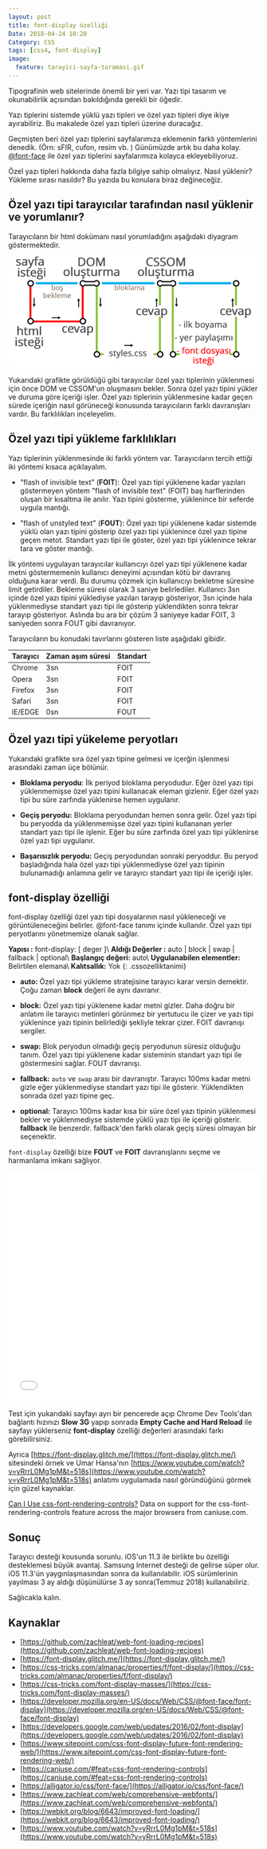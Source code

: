 ```yaml
---
layout: post
title: font-display özelliği
Date: 2018-04-24 10:20
Category: CSS
tags: [css4, font-display]
image:
  feature: tarayici-sayfa-taramasi.gif
---
```


Tipografinin web sitelerinde önemli bir yeri var. Yazı tipi tasarım ve okunabilirlik açısından bakıldığında gerekli bir öğedir. 

Yazı tiplerini sistemde yüklü yazı tipleri ve özel yazı tipleri diye ikiye ayırabiliriz. Bu makalede özel yazı tipleri üzerine duracağız. 

Geçmişten beri özel yazı tiplerini sayfalarımıza eklemenin farklı yöntemlerini denedik. (Örn: sFIR, cufon, resim vb. ) Günümüzde artık bu daha kolay. [@font-face](http://fatihhayrioglu.com/woff2-ve-font-face-tanimini-iki-satira-indirmek/) ile özel yazı tiplerini sayfalarımıza kolayca ekleyebiliyoruz. 

Özel yazı tipleri hakkında daha fazla bilgiye sahip olmalıyız. Nasıl yüklenir? Yükleme sırası nasıldır? Bu yazıda bu konulara biraz değineceğiz.

## Özel yazı tipi tarayıcılar tarafından nasıl yüklenir ve yorumlanır? 

Tarayıcıların bir html dokümanı nasıl yorumladığını aşağıdaki diyagram göstermektedir. 

![tarayıcı html nasıl tarar](/images/tarayici-sayfa-tarama.gif)

Yukarıdaki grafikte görüldüğü gibi tarayıcılar özel yazı tiplerinin yüklenmesi için önce DOM ve CSSOM'un oluşmasını bekler. Sonra özel yazı tipini yükler ve duruma göre içeriği işler. Özel yazı tiplerinin yüklenmesine kadar geçen sürede içeriğin nasıl görüneceği konusunda tarayıcıların farklı davranışları vardır. Bu farklılıkları inceleyelim.

## Özel yazı tipi yükleme farklılıkları

Yazı tiplerinin yüklenmesinde iki farklı yöntem var. Tarayıcıların tercih ettiği iki yöntemi kısaca açıklayalım. 

 - "flash of invisible text" (**FOIT**): Özel yazı tipi yüklenene kadar yazıları göstermeyen yöntem "flash of invisible text" (FOIT) baş harflerinden oluşan bir kısaltma ile anılır. Yazı tipini gösterme, yüklenince bir seferde uygula mantığı.
 
 - "flash of unstyled text" (**FOUT**): Özel yazı tipi yüklenene kadar sistemde yüklü olan yazı tipini gösterip özel yazı tipi yüklenince özel yazı tipine geçen metot. Standart yazı tipi ile göster, özel yazı tipi yüklenince tekrar tara ve göster mantığı.

İlk yöntemi uygulayan tarayıcılar kullanıcıyı özel yazı tipi yüklenene kadar metni göstermemenin kullanıcı deneyimi açısından kötü bir davranış olduğuna karar verdi. Bu durumu çözmek için kullanıcıyı bekletme süresine limit getirdiler. Bekleme süresi olarak 3 saniye belirlediler. Kullanıcı 3sn içinde özel yazı tipini yüklediyse yazıları tarayıp gösteriyor, 3sn içinde hala yüklenmediyse standart yazı tipi ile gösterip yüklendikten sonra tekrar tarayıp gösteriyor. Aslında bu ara bir çözüm 3 saniyeye kadar FOIT, 3 saniyeden sonra FOUT gibi davranıyor. 

Tarayıcıların bu konudaki tavırlarını gösteren liste aşağıdaki gibidir.

|Tarayıcı|Zaman aşım süresi|Standart|
|--------|-----------------|--------|
| Chrome | 3sn | FOIT |
| Opera | 3sn | FOIT |
| Firefox | 3sn | FOIT |
| Safari | 3sn | FOIT |
| IE/EDGE | 0sn | FOUT |

## Özel yazı tipi yükeleme peryotları

Yukarıdaki grafikte sıra özel yazı tipine gelmesi ve içerğin işlenmesi arasındaki zaman üçe bölünür. 

 - **Bloklama peryodu**: İlk periyod bloklama peryodudur. Eğer özel yazı tipi yüklenmemişse özel yazı tipini kullanacak eleman gizlenir. Eğer özel yazı tipi bu süre zarfında yüklenirse hemen uygulanır.
 
 - **Geçiş peryodu:** Bloklama peryodundan hemen sonra gelir. Özel yazı tipi bu peryodda da yüklenmemişse özel yazı tipini kullananan yerler standart yazı tipi ile işlenir. Eğer bu süre zarfında özel yazı tipi yüklenirse özel yazı tipi uygulanır.
 
 - **Başarısızlık peryodu:** Geçiş peryodundan sonraki peryoddur. Bu peryod başladığında hala özel yazı tipi yüklenmediyse özel yazı tipinin bulunamadığı anlamına gelir ve tarayıcı standart yazı tipi ile içeriği işler.


## font-display özelliği

font-display özelliği özel yazı tipi dosyalarının nasıl yükleneceği ve görüntüleneceğini belirler. @font-face tanımı içinde kullanılır. Özel yazı tipi peryotlarını yönetmemize olanak sağlar.

**Yapısı :** font-display: [ deger ]\\
**Aldığı Değerler :** auto | block | swap | fallback | optional\\
**Başlangıç değeri:** auto\\
**Uygulanabilen elementler:** Belirtilen elemana\\
**Kalıtsallık:** Yok
{: .cssozelliktanimi} 

 - **auto:** Özel yazı tipi yükleme stratejisine tarayıcı karar versin demektir. Çoğu zaman **block** değeri ile aynı davranır.

 - **block:** Özel yazı tipi yüklenene kadar metni gizler. Daha doğru bir anlatım ile tarayıcı metinleri görünmez bir yertutucu ile çizer ve yazı tipi yüklenince yazı tipinin belirlediği şekliyle tekrar çizer. FOIT davranışı sergiler.

 - **swap:** Blok peryodun olmadığı geçiş peryodunun süresiz olduğuğu tanım. Özel yazı tipi yüklenene kadar sisteminin standart yazı tipi ile göstermesini sağlar. FOUT davranışı.

 - **fallback:** `auto` ve `swap` arası bir davranıştır. Tarayıcı 100ms kadar metni gizle eğer yüklenmediyse standart yazı tipi ile gösterir. Yüklendikten sonrada özel yazı tipine geç.

 - **optional:** Tarayıcı 100ms kadar kısa bir süre özel yazı tipinin yüklenmesi bekler ve yüklenmediyse sistemde yüklü yazı tipi ile içeriği gösterir. **fallback** ile benzerdir. fallback'den farklı olarak geçiş süresi olmayan bir seçenektir.

`font-display` özelliği bize **FOUT** ve **FOIT** davranışlarını seçme ve harmanlama imkanı sağlıyor.

<iframe height='460' scrolling='no' title='font-display örnekleri' src='//codepen.io/fatihhayri/embed/GdJEqK/?height=460&theme-id=13521&default-tab=css,result&embed-version=2' frameborder='no' allowtransparency='true' allowfullscreen='true' style='width: 100%;'>See the Pen <a href='https://codepen.io/fatihhayri/pen/GdJEqK/'>font-display örnekleri</a> by Fatih  (<a href='https://codepen.io/fatihhayri'>@fatihhayri</a>) on <a href='https://codepen.io'>CodePen</a>.
</iframe>

Test için yukarıdaki sayfayı ayrı bir pencerede açıp Chrome Dev Tools'dan bağlantı hızınızı **Slow 3G** yapıp sonrada **Empty Cache and Hard Reload** ile sayfayı yüklerseniz **font-display** özelliği değerleri arasındaki farkı görebilirsiniz.

Ayrıca [https://font-display.glitch.me/](https://font-display.glitch.me/) sitesindeki örnek ve Umar Hansa'nın [https://www.youtube.com/watch?v=yRrrL0Mg1pM&t=518s](https://www.youtube.com/watch?v=yRrrL0Mg1pM&t=518s) anlatımı uygulamada nasıl göründüğünü görmek için güzel kaynaklar.

<p class="ciu_embed" data-feature="css-font-rendering-controls" data-periods="future_1,current,past_1,past_2">  <a href="http://caniuse.com/#feat=css-font-rendering-controls">Can I Use css-font-rendering-controls?</a> Data on support for the css-font-rendering-controls feature across the major browsers from caniuse.com. </p>

## Sonuç

Tarayıcı desteği kousunda sorunlu. iOS'un 11.3 ile birlikte bu özelliği desteklemesi büyük avantaj. Samsung Internet desteği de gelirse süper olur. iOS 11.3'ün yaygınlaşmasından sonra da kullanılabilir. iOS sürümlerinin yayılması 3 ay aldığı düşünülürse 3 ay sonra(Temmuz 2018) kullanabiliriz.

Sağlıcakla kalın.

## Kaynaklar

 - [https://github.com/zachleat/web-font-loading-recipes](https://github.com/zachleat/web-font-loading-recipes)
 - [https://font-display.glitch.me/](https://font-display.glitch.me/)
 - [https://css-tricks.com/almanac/properties/f/font-display/](https://css-tricks.com/almanac/properties/f/font-display/)
 - [https://css-tricks.com/font-display-masses/](https://css-tricks.com/font-display-masses/)
 - [https://developer.mozilla.org/en-US/docs/Web/CSS/@font-face/font-display](https://developer.mozilla.org/en-US/docs/Web/CSS/@font-face/font-display)
 - [https://developers.google.com/web/updates/2016/02/font-display](https://developers.google.com/web/updates/2016/02/font-display)
 - [https://www.sitepoint.com/css-font-display-future-font-rendering-web/](https://www.sitepoint.com/css-font-display-future-font-rendering-web/)
 - [https://caniuse.com/#feat=css-font-rendering-controls](https://caniuse.com/#feat=css-font-rendering-controls)
 - [https://alligator.io/css/font-face/](https://alligator.io/css/font-face/)
 - [https://www.zachleat.com/web/comprehensive-webfonts/](https://www.zachleat.com/web/comprehensive-webfonts/)
 - [https://webkit.org/blog/6643/improved-font-loading/](https://webkit.org/blog/6643/improved-font-loading/)
 - [https://www.youtube.com/watch?v=yRrrL0Mg1pM&t=518s](https://www.youtube.com/watch?v=yRrrL0Mg1pM&t=518s)
